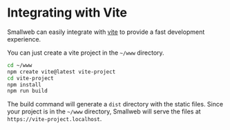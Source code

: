 # Integrating with Vite

Smallweb can easily integrate with [vite](https://vitejs.dev) to provide a fast development experience.

You can just create a vite project in the `~/www` directory.

```sh
cd ~/www
npm create vite@latest vite-project
cd vite-project
npm install
npm run build
```

The build command will generate a `dist` directory with the static files. Since your project is in the `~/www` directory, Smallweb will serve the files at `https://vite-project.localhost`.

